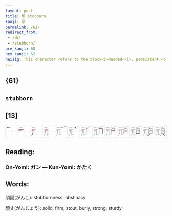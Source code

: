 ```yaml
---
layout: post
title: 頑 stubborn
kanji: 頑
permalink: /61/
redirect_from:
 - /頑/
 - /stubborn/
pre_kanji: 60
nex_kanji: 62
heisig: This character refers to the block<i>headed</i>, persistent <b>stubbornness</b> of one who sticks to an idea or a plan just the way it was at the <i>beginning</i>, without letting anything that comes up along the way alter things in the least. The explanation makes "sense," but is hard to remember because the word "<i>beginning</i> "is too abstract. Back up to the image we used two frames ago - Adam and Eve in their Eden - and try again: The root of all <b>stubbornness</b> goes back to the <i>beginning</i>, with two brothers each <b>stubbornly</b> defending his own way of life and asking their God to bless it favorably. Abel stuck to agriculture, Cain to animal-raising. Picture these two with their giant, swelled <i>heads</i>, each vying for the favors of heaven, a <b>stubborn</b> grimace on their faces. No wonder something unfortunate happened!
---
```


## {61}

## `stubborn`

## [13]

<div class="stroke"><img src="../images/E9A091.png" /></div>

## Reading:

### On-Yomi: ガン &mdash; Kun-Yomi: かたく

## Words:

頑固(がんこ): stubbornness, obstinacy

頑丈(がんじょう): solid, firm, stout, burly, strong, sturdy
